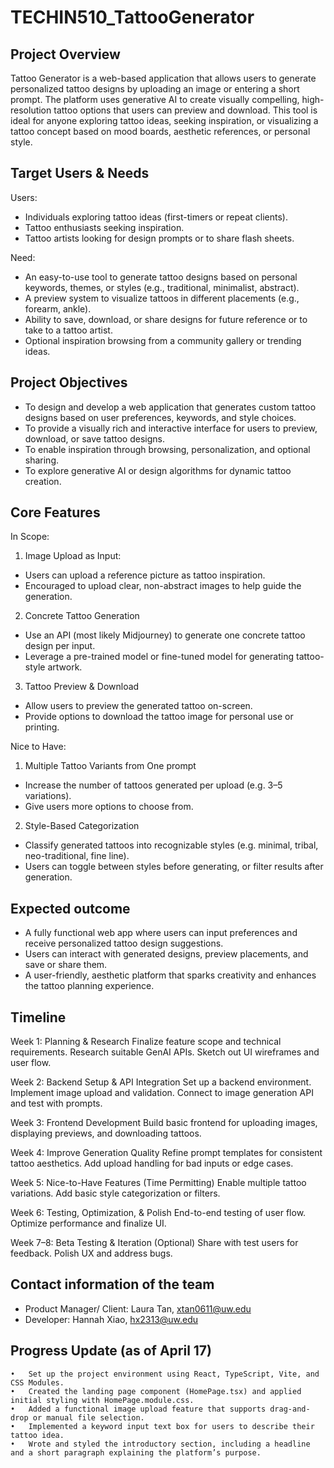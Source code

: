 # TECHIN510_TattooGenerator

## Project Overview
Tattoo Generator is a web-based application that allows users to generate personalized tattoo designs by uploading an image or entering a short prompt. The platform uses generative AI to create visually compelling, high-resolution tattoo options that users can preview and download. This tool is ideal for anyone exploring tattoo ideas, seeking inspiration, or visualizing a tattoo concept based on mood boards, aesthetic references, or personal style.

## Target Users & Needs
Users: 
- Individuals exploring tattoo ideas (first-timers or repeat clients).
- Tattoo enthusiasts seeking inspiration.
- Tattoo artists looking for design prompts or to share flash sheets.

Need:
- An easy-to-use tool to generate tattoo designs based on personal keywords, themes, or styles (e.g., traditional, minimalist, abstract).
- A preview system to visualize tattoos in different placements (e.g., forearm, ankle).
- Ability to save, download, or share designs for future reference or to take to a tattoo artist.
- Optional inspiration browsing from a community gallery or trending ideas.

## Project Objectives
- To design and develop a web application that generates custom tattoo designs based on user preferences, keywords, and style choices.
- To provide a visually rich and interactive interface for users to preview, download, or save tattoo designs.
- To enable inspiration through browsing, personalization, and optional sharing.
- To explore generative AI or design algorithms for dynamic tattoo creation.

## Core Features
In Scope:
1. Image Upload as Input:
- Users can upload a reference picture as tattoo inspiration.
- Encouraged to upload clear, non-abstract images to help guide the generation.
2. Concrete Tattoo Generation
- Use an API (most likely Midjourney) to generate one concrete tattoo design per input.
- Leverage a pre-trained model or fine-tuned model for generating tattoo-style artwork.
3. Tattoo Preview & Download
- Allow users to preview the generated tattoo on-screen.
- Provide options to download the tattoo image for personal use or printing.

Nice to Have:
1. Multiple Tattoo Variants from One prompt
- Increase the number of tattoos generated per upload (e.g. 3–5 variations).
- Give users more options to choose from.
2. Style-Based Categorization
- Classify generated tattoos into recognizable styles (e.g. minimal, tribal, neo-traditional, fine line).
- Users can toggle between styles before generating, or filter results after generation.

## Expected outcome
- A fully functional web app where users can input preferences and receive personalized tattoo design suggestions.
- Users can interact with generated designs, preview placements, and save or share them.
- A user-friendly, aesthetic platform that sparks creativity and enhances the tattoo planning experience.

## Timeline
Week 1: Planning & Research
Finalize feature scope and technical requirements.
Research suitable GenAI APIs.
Sketch out UI wireframes and user flow.

Week 2: Backend Setup & API Integration
Set up a backend environment.
Implement image upload and validation.
Connect to image generation API and test with prompts.

Week 3: Frontend Development
Build basic frontend for uploading images, displaying previews, and downloading tattoos.

Week 4: Improve Generation Quality
Refine prompt templates for consistent tattoo aesthetics.
Add upload handling for bad inputs or edge cases.

Week 5: Nice-to-Have Features (Time Permitting)
Enable multiple tattoo variations.
Add basic style categorization or filters.

Week 6: Testing, Optimization, & Polish
End-to-end testing of user flow.
Optimize performance and finalize UI.

Week 7–8: Beta Testing & Iteration (Optional)
Share with test users for feedback.
Polish UX and address bugs.

## Contact information of the team
- Product Manager/ Client: Laura Tan, xtan0611@uw.edu
- Developer: Hannah Xiao, hx2313@uw.edu

## Progress Update (as of April 17)
	•	Set up the project environment using React, TypeScript, Vite, and CSS Modules.
	•	Created the landing page component (HomePage.tsx) and applied initial styling with HomePage.module.css.
	•	Added a functional image upload feature that supports drag-and-drop or manual file selection.
	•	Implemented a keyword input text box for users to describe their tattoo idea.
	•	Wrote and styled the introductory section, including a headline and a short paragraph explaining the platform’s purpose.
